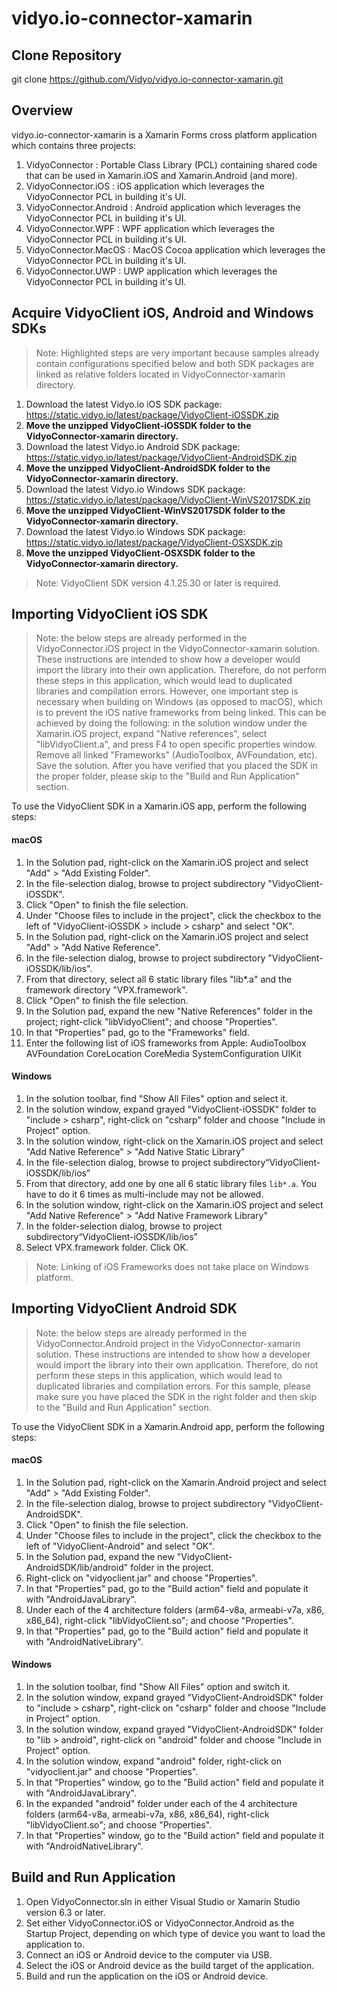 # vidyo.io-connector-xamarin

## Clone Repository
git clone https://github.com/Vidyo/vidyo.io-connector-xamarin.git

## Overview
vidyo.io-connector-xamarin is a Xamarin Forms cross platform application which contains three projects:
1. VidyoConnector         : Portable Class Library (PCL) containing shared code that can be used in Xamarin.iOS and Xamarin.Android (and more).
2. VidyoConnector.iOS     : iOS application which leverages the VidyoConnector PCL in building it's UI.
3. VidyoConnector.Android : Android application which leverages the VidyoConnector PCL in building it's UI.
4. VidyoConnector.WPF : WPF application which leverages the VidyoConnector PCL in building it's UI.
5. VidyoConnector.MacOS : MacOS Cocoa application which leverages the VidyoConnector PCL in building it's UI.
6. VidyoConnector.UWP : UWP application which leverages the VidyoConnector PCL in building it's UI.

## Acquire VidyoClient iOS, Android and Windows SDKs
> Note: Highlighted steps are very important because samples already contain configurations specified below and both SDK packages are linked as relative folders located in VidyoConnector-xamarin directory.

1. Download the latest Vidyo.io iOS SDK package: https://static.vidyo.io/latest/package/VidyoClient-iOSSDK.zip
2. **Move the unzipped VidyoClient-iOSSDK folder to the VidyoConnector-xamarin directory.**
3. Download the latest Vidyo.io Android SDK package: https://static.vidyo.io/latest/package/VidyoClient-AndroidSDK.zip
4. **Move the unzipped VidyoClient-AndroidSDK folder to the VidyoConnector-xamarin directory.**
5. Download the latest Vidyo.io Windows SDK package: https://static.vidyo.io/latest/package/VidyoClient-WinVS2017SDK.zip
6. **Move the unzipped VidyoClient-WinVS2017SDK folder to the VidyoConnector-xamarin directory.**
7. Download the latest Vidyo.io Windows SDK package: https://static.vidyo.io/latest/package/VidyoClient-OSXSDK.zip
8. **Move the unzipped VidyoClient-OSXSDK folder to the VidyoConnector-xamarin directory.**

> Note: VidyoClient SDK version 4.1.25.30 or later is required.

## Importing VidyoClient iOS SDK
> Note: the below steps are already performed in the VidyoConnector.iOS project in the VidyoConnector-xamarin solution. These instructions are intended to show how a developer would import the library into their own application. Therefore, do not perform these steps in this application, which would lead to duplicated libraries and compilation errors. However, one important step is necessary when building on Windows (as opposed to macOS), which is to prevent the iOS native frameworks from being linked. This can be achieved by doing the following: in the solution window under the Xamarin.iOS project, expand "Native references", select "libVidyoClient.a", and press F4 to open specific properties window. Remove all linked "Frameworks" (AudioToolbox, AVFoundation, etc). Save the solution. After you have verified that you placed the SDK in the proper folder, please skip to the "Build and Run Application" section.

To use the VidyoClient SDK in a Xamarin.iOS app, perform the following steps: 

#### macOS

1.  In the Solution pad, right-click on the Xamarin.iOS project and select "Add" > "Add Existing Folder".
2.  In the file-selection dialog, browse to project subdirectory "VidyoClient-iOSSDK".
3.  Click "Open" to finish the file selection.
4.  Under "Choose files to include in the project", click the checkbox to the left of "VidyoClient-iOSSDK > include > csharp" and select "OK". 
5.  In the Solution pad, right-click on the Xamarin.iOS project and select "Add" > "Add Native Reference".
6.  In the file-selection dialog, browse to project subdirectory "VidyoClient-iOSSDK/lib/ios".
7.  From that directory, select all 6 static library files "lib*.a" and the framework directory "VPX.framework".
8.  Click "Open" to finish the file selection.
9.  In the Solution pad, expand the new "Native References" folder in the project; right-click "libVidyoClient"; and choose "Properties".
10. In that "Properties" pad, go to the "Frameworks" field.
11. Enter the following list of iOS frameworks from Apple:  AudioToolbox AVFoundation CoreLocation CoreMedia SystemConfiguration UIKit

#### Windows

1. In the solution toolbar, find "Show All Files" option and select it.
2. In the solution window, expand grayed "VidyoClient-iOSSDK" folder to "include > csharp", right-click on "csharp" folder and choose "Include in Project" option.
3. In the solution window, right-click on the Xamarin.iOS project and select "Add Native Reference" > "Add Native Static Library"
4. In the file-selection dialog, browse to project subdirectory“VidyoClient-iOSSDK/lib/ios”
5. From that directory, add one by one  all 6 static library files `lib*.a`. You have to do it 6 times as multi-include may not be allowed.
6. In the solution window, right-click on the Xamarin.iOS project and select "Add Native Reference" > "Add Native Framework Library"
7. In the folder-selection dialog, browse to project subdirectory“VidyoClient-iOSSDK/lib/ios”
8. Select VPX.framework folder. Click OK.

> Note: Linking of iOS Frameworks does not take place on Windows platform.

## Importing VidyoClient Android SDK
> Note: the below steps are already performed in the VidyoConnector.Android project in the VidyoConnector-xamarin solution. These instructions are intended to show how a developer would import the library into their own application. Therefore, do not perform these steps in this application, which would lead to duplicated libraries and compilation errors. For this sample, please make sure you have placed the SDK in the right folder and then skip to the "Build and Run Application" section.

To use the VidyoClient SDK in a Xamarin.Android app, perform the following steps:

#### macOS

1. In the Solution pad, right-click on the Xamarin.Android project and select "Add" > "Add Existing Folder".
2. In the file-selection dialog, browse to project subdirectory "VidyoClient-AndroidSDK".
3. Click "Open" to finish the file selection.
4. Under "Choose files to include in the project", click the checkbox to the left of "VidyoClient-Android" and select "OK". 
5. In the Solution pad, expand the new "VidyoClient-AndroidSDK/lib/android" folder in the project.
6. Right-click on "vidyoclient.jar" and choose "Properties".
7. In that "Properties" pad, go to the "Build action" field and populate it with "AndroidJavaLibrary".
8. Under each of the 4 architecture folders (arm64-v8a, armeabi-v7a, x86, x86_64), right-click "libVidyoClient.so"; and choose "Properties".
9. In that "Properties" pad, go to the "Build action" field and populate it with "AndroidNativeLibrary".

#### Windows

1. In the solution toolbar, find "Show All Files" option and switch it.
2. In the solution window, expand grayed "VidyoClient-AndroidSDK" folder to "include > csharp", right-click on "csharp" folder and choose "Include in Project" option.
3. In the solution window, expand grayed "VidyoClient-AndroidSDK" folder to "lib > android", right-click on "android" folder and choose "Include in Project" option.
4. In the solution window, expand "android" folder, right-click on "vidyoclient.jar" and choose "Properties".
5. In that "Properties" window, go to the "Build action" field and populate it with "AndroidJavaLibrary".
6. In the expanded "android" folder under each of the 4 architecture folders (arm64-v8a, armeabi-v7a, x86, x86_64), right-click "libVidyoClient.so"; and choose "Properties".
7. In that "Properties" window, go to the "Build action" field and populate it with "AndroidNativeLibrary".

## Build and Run Application
1. Open VidyoConnector.sln in either Visual Studio or Xamarin Studio version 6.3 or later.
2. Set either VidyoConnector.iOS or VidyoConnector.Android as the Startup Project, depending on which type of device you want to load the application to.
3. Connect an iOS or Android device to the computer via USB.
4. Select the iOS or Android device as the build target of the application.
5. Build and run the application on the iOS or Android device.

